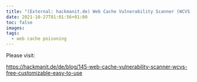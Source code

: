 ```yaml
---
title: "(External: hackmanit.de) Web Cache Vulnerability Scanner (WCVS) - Free, Customizable, Easy-To-Use"
date: 2021-10-27T01:01:56+01:00
toc: false
images:
tags:
  - web cache poisoning
---
```


Please visit:

https://hackmanit.de/de/blog/145-web-cache-vulnerability-scanner-wcvs-free-customizable-easy-to-use
